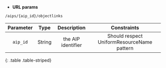 * **URL params**

`/aips/{aip_id}/objectlinks`  

Parameter | Type | Description | Constraints  
:-------: | :--: | :---------: | :---------:  
`aip_id` | String | the AIP identifier | Should respect UniformResourceName pattern  
{: .table .table-striped}

